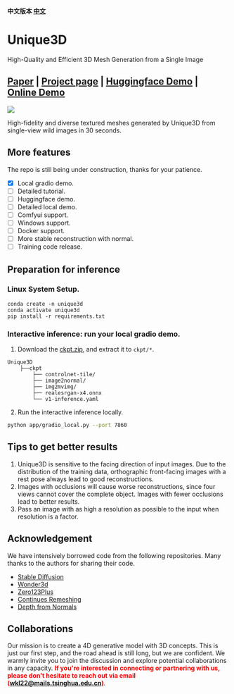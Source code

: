 **中文版本 [中文](README_zh.md)**

# Unique3D
High-Quality and Efficient 3D Mesh Generation from a Single Image

## [Paper]() | [Project page](https://wukailu.github.io/Unique3D/) | [Huggingface Demo]() | [Online Demo](https://www.aiuni.ai/)

![](assets/fig_teaser.png)

High-fidelity and diverse textured meshes generated by Unique3D from single-view wild images in 30 seconds.

## More features 

The repo is still being under construction, thanks for your patience. 
- [x] Local gradio demo.
- [ ] Detailed tutorial.
- [ ] Huggingface demo.
- [ ] Detailed local demo.
- [ ] Comfyui support.
- [ ] Windows support.
- [ ] Docker support.
- [ ] More stable reconstruction with normal.
- [ ] Training code release.

## Preparation for inference

### Linux System Setup.
```angular2html
conda create -n unique3d
conda activate unique3d
pip install -r requirements.txt
```

### Interactive inference: run your local gradio demo.

1. Download the [ckpt.zip](), and extract it to `ckpt/*`.
```
Unique3D
    ├──ckpt
        ├── controlnet-tile/
        ├── image2normal/
        ├── img2mvimg/
        ├── realesrgan-x4.onnx
        └── v1-inference.yaml
```

2. Run the interactive inference locally.
```bash
python app/gradio_local.py --port 7860
```

## Tips to get better results

1. Unique3D is sensitive to the facing direction of input images. Due to the distribution of the training data, orthographic front-facing images with a rest pose always lead to good reconstructions.
2. Images with occlusions will cause worse reconstructions, since four views cannot cover the complete object. Images with fewer occlusions lead to better results.
3. Pass an image with as high a resolution as possible to the input when resolution is a factor.

## Acknowledgement

We have intensively borrowed code from the following repositories. Many thanks to the authors for sharing their code.
- [Stable Diffusion](https://github.com/CompVis/stable-diffusion)
- [Wonder3d](https://github.com/xxlong0/Wonder3D)
- [Zero123Plus](https://github.com/SUDO-AI-3D/zero123plus)
- [Continues Remeshing](https://github.com/Profactor/continuous-remeshing)
- [Depth from Normals](https://github.com/YertleTurtleGit/depth-from-normals)

## Collaborations
Our mission is to create a 4D generative model with 3D concepts. This is just our first step, and the road ahead is still long, but we are confident. We warmly invite you to join the discussion and explore potential collaborations in any capacity. <span style="color:red">**If you're interested in connecting or partnering with us, please don't hesitate to reach out via email (wkl22@mails.tsinghua.edu.cn)**</span>.